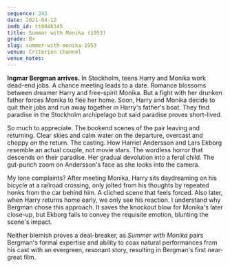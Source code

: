 ```yaml
---
sequence: 243
date: 2021-04-12
imdb_id: tt0046345
title: Summer with Monika (1953)
grade: B+
slug: summer-with-monika-1953
venue: Criterion Channel
venue_notes:
---
```


**Ingmar Bergman arrives.** In Stockholm, teens Harry and Monika work dead-end jobs. A chance meeting leads to a date. Romance blossoms between dreamer Harry and free-spirit Monika. But a fight with her drunken father forces Monika to flee her home. Soon, Harry and Monika decide to quit their jobs and run away together in Harry's father's boat. They find paradise in the Stockholm archipelago but said paradise proves short-lived.

<!-- end -->

So much to appreciate. The bookend scenes of the pair leaving and returning. Clear skies and calm water on the departure, overcast and choppy on the return. The casting. How Harriet Andersson and Lars Ekborg resemble an actual couple, not movie stars. The wordless horror that descends on their paradise. Her gradual devolution into a feral child. The gut-punch zoom on Andersson's face as she looks into the camera.

My lone complaints? After meeting Monika, Harry sits daydreaming on his bicycle at a railroad crossing, only jolted from his thoughts by repeated honks from the car behind him. A cliched scene that feels forced. Also later, when Harry returns home early, we only see his reaction. I understand why Bergman chose this approach. It saves the knockout blow for Monika's later close-up, but Ekborg fails to convey the requisite emotion, blunting the scene's impact.

Neither blemish proves a deal-breaker, as _Summer with Monika_ pairs Bergman's formal expertise and ability to coax natural performances from his cast with an evergreen, resonant story, resulting in Bergman's first near-great film.
